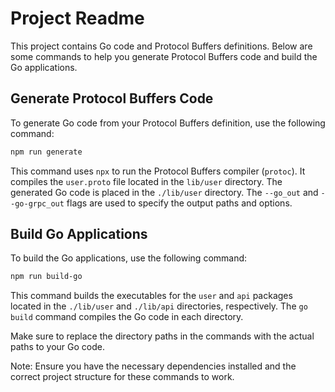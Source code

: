 # Project Readme

This project contains Go code and Protocol Buffers definitions. Below are some commands to help you generate Protocol Buffers code and build the Go applications.

## Generate Protocol Buffers Code

To generate Go code from your Protocol Buffers definition, use the following command:

```bash
npm run generate
```

This command uses `npx` to run the Protocol Buffers compiler (`protoc`). It compiles the `user.proto` file located in the `lib/user` directory. The generated Go code is placed in the `./lib/user` directory. The `--go_out` and `--go-grpc_out` flags are used to specify the output paths and options.

## Build Go Applications

To build the Go applications, use the following command:

```bash
npm run build-go
```

This command builds the executables for the `user` and `api` packages located in the `./lib/user` and `./lib/api` directories, respectively. The `go build` command compiles the Go code in each directory.

Make sure to replace the directory paths in the commands with the actual paths to your Go code.

Note: Ensure you have the necessary dependencies installed and the correct project structure for these commands to work.
